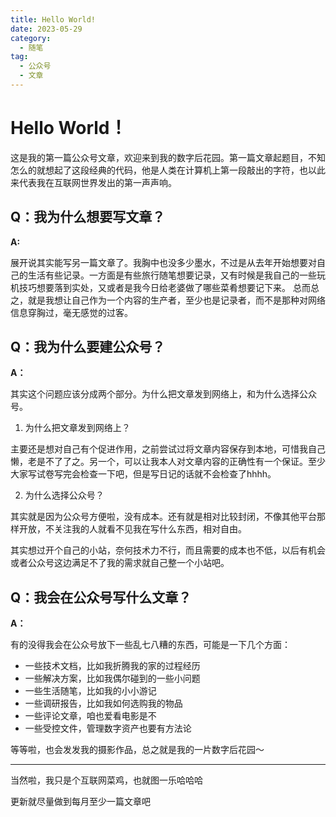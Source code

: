 ```yaml
---
title: Hello World!
date: 2023-05-29
category:
  - 随笔
tag:
  - 公众号
  - 文章
---
```


# Hello World！

这是我的第一篇公众号文章，欢迎来到我的数字后花园。第一篇文章起题目，不知怎么的就想起了这段经典的代码，他是人类在计算机上第一段敲出的字符，也以此来代表我在互联网世界发出的第一声声响。


## Q：我为什么想要写文章？

**A:**

展开说其实能写另一篇文章了。我胸中也没多少墨水，不过是从去年开始想要对自己的生活有些记录。一方面是有些旅行随笔想要记录，又有时候是我自己的一些玩机技巧想要落到实处，又或者是我今日给老婆做了哪些菜肴想要记下来。
总而总之，就是我想让自己作为一个内容的生产者，至少也是记录者，而不是那种对网络信息穿胸过，毫无感觉的过客。

## Q：我为什么要建公众号？

**A：**

其实这个问题应该分成两个部分。为什么把文章发到网络上，和为什么选择公众号。

1. 为什么把文章发到网络上？

主要还是想对自己有个促进作用，之前尝试过将文章内容保存到本地，可惜我自己懒，老是不了了之。另一个，可以让我本人对文章内容的正确性有一个保证。至少大家写试卷写完会检查一下吧，但是写日记的话就不会检查了hhhh。

2. 为什么选择公众号？

其实就是因为公众号方便啦，没有成本。还有就是相对比较封闭，不像其他平台那样开放，不关注我的人就看不见我在写什么东西，相对自由。

其实想过开个自己的小站，奈何技术力不行，而且需要的成本也不低，以后有机会或者公众号这边满足不了我的需求就自己整一个小站吧。

## Q：我会在公众号写什么文章？

**A：**

有的没得我会在公众号放下一些乱七八糟的东西，可能是一下几个方面：

* 一些技术文档，比如我折腾我的家的过程经历
* 一些解决方案，比如我偶尔碰到的一些小问题
* 一些生活随笔，比如我的小小游记
* 一些调研报告，比如我如何选购我的物品
* 一些评论文章，咱也爱看电影是不
* 一些受控文件，管理数字资产也要有方法论

等等啦，也会发发我的摄影作品，总之就是我的一片数字后花园～

---

当然啦，我只是个互联网菜鸡，也就图一乐哈哈哈

更新就尽量做到每月至少一篇文章吧